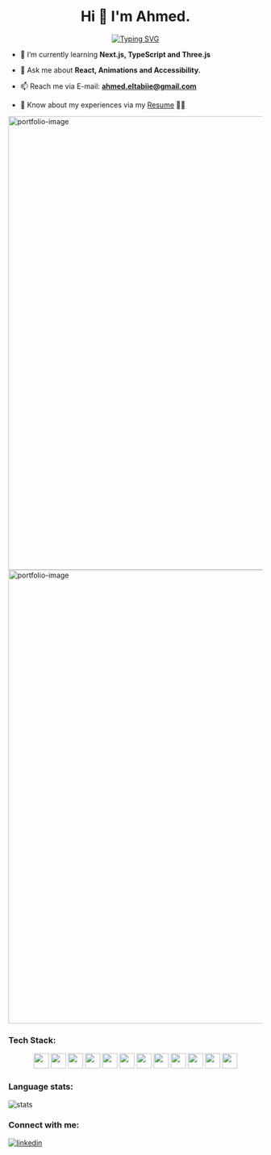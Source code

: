 <h1 align="center">Hi 👋 I'm Ahmed.</h1>

<div align="center">
  
[![Typing SVG](https://readme-typing-svg.demolab.com?font=Orbitron&weight=600&size=24&duration=5000&pause=500&color=F7D433&center=true&vCenter=true&width=435&lines=Front-End+Developer+%F0%9F%92%BB)](https://git.io/typing-svg)
  
</div>

- 🌱 I’m currently learning **Next.js, TypeScript and Three.js**

- 💬 Ask me about **React, Animations and Accessibility.**

- 📫 Reach me via E-mail: **ahmed.eltabiie@gmail.com**

- 📄 Know about my experiences via my <a href="https://drive.google.com/file/d/1QQZIG3G0yR1Qs7m_sFg6O9BWjvJYiKZ_/view" target="_blank" rel="noopener noreferrer">Resume</a> 👨‍💻
  
<img src="https://drive.google.com/uc?id=1kPsi-5WLkuF3LLWEY8E3U13p3kWIqnjT" alt="portfolio-image" width="900">
<img src="https://drive.google.com/uc?id=1WFZFvmxniWL2qansViXwR139BHy1P7m-" alt="portfolio-image" width="900">

<h3 align="left">Tech Stack:</h3>
<p align="center">
<img src="https://img.shields.io/badge/-HTML-E34F26?logo=html5&logoColor=black&labelColor=#E34F26" height="30" />
<img src="https://img.shields.io/badge/-CSS-1572B6?logo=css3&logoColor=black&labelColor=#1572B6" height="30" />
<img src="https://img.shields.io/badge/-JavaScript-F7DF1E?logo=javascript&logoColor=black&labelColor=#F7DF1E" height="30" />
<img src="https://img.shields.io/badge/-TypeScript-007ACC?logo=typescript&logoColor=black&labelColor=#007ACC" height="30" />
<img src="https://img.shields.io/badge/-React-61DAFB?logo=react&logoColor=black&labelColor=#61DAFB" height="30" />
<img src="https://img.shields.io/badge/-Next.js-000000?logo=next.js&logoColor=white&labelColor=#000000" height="30" />
<img src="https://img.shields.io/badge/-React_Query-FF4154?logo=react-query&logoColor=black&labelColor=#FF4154" height="30" />
<img src="https://img.shields.io/badge/-Styled_Components-DB7093?logo=styled-components&logoColor=black&labelColor=#DB7093" height="30" />
<img src="https://img.shields.io/badge/-Tailwind_CSS-38B2AC?logo=tailwind-css&logoColor=black&labelColor=#38B2AC" height="30" />
<img src="https://img.shields.io/badge/-Sass-CC6699?logo=sass&logoColor=black&labelColor=#CC6699" height="30" />
<img src="https://img.shields.io/badge/-Vite-646CFF?logo=vite&logoColor=black&labelColor=#646CFF" height="30" />
<img src="https://img.shields.io/badge/-Three.js-000000?logo=three.js&logoColor=white&labelColor=#000000" height="30" />
</p>

<h3 align="left">Language stats:</h3>
<p align="left">
    <img align="center" src="https://github-readme-stats.vercel.app/api/top-langs?username=eltab3e&show_icons=true&theme=dark&title_color=ffffff&locale=en&layout=compact" alt="stats" />
</p>

<h3 align="left">Connect with me:</h3>
<a href="https://www.linkedin.com/in/aeltabie/" target="blank">
    <img align="center" src="https://img.icons8.com/fluent/48/linkedin.png" alt="linkedin"/>
</a>
